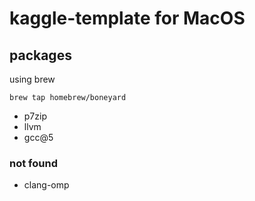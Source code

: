 # kaggle-template for MacOS

## packages
using brew

```
brew tap homebrew/boneyard
```

- p7zip
- llvm 
- gcc@5

### not found
- clang-omp
